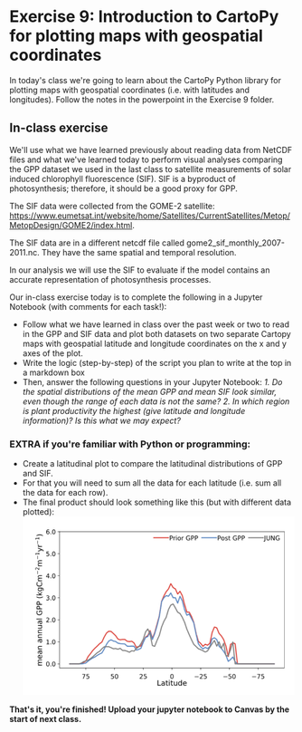 # Exercise 9: Introduction to CartoPy for plotting maps with geospatial coordinates

In today's class we're going to learn about the CartoPy Python library for plotting maps with geospatial coordinates (i.e. with latitudes and longitudes). Follow the notes in the powerpoint in the Exercise 9 folder.


## In-class exercise
We'll use what we have learned previously about reading data from NetCDF files and what we've learned today to perform visual analyses comparing the GPP dataset we used in the last class to satellite measurements of solar induced chlorophyll fluorescence (SIF). SIF is a byproduct of photosynthesis; therefore, it should be a good proxy for GPP.  

The SIF data were collected from the GOME-2 satellite: https://www.eumetsat.int/website/home/Satellites/CurrentSatellites/Metop/MetopDesign/GOME2/index.html.

The SIF data are in a different netcdf file called gome2_sif_monthly_2007-2011.nc. They have the same spatial and temporal resolution.

In our analysis we will use the SIF to evaluate if the model contains an accurate representation of photosynthesis processes. 

Our in-class exercise today is to complete the following in a Jupyter Notebook (with comments for each task!):  
* Follow what we have learned in class over the past week or two to read in the GPP and SIF data and plot both datasets on two separate Cartopy maps with geospatial latitude and longitude coordinates on the x and y axes of the plot.
* Write the logic (step-by-step) of the script you plan to write at the top in a markdown box
* Then, answer the following questions in your Jupyter Notebook:
*1. Do the spatial distributions of the mean GPP and mean SIF look similar, even though the range of each data is not the same?*
*2. In which region is plant productivity the highest (give latitude and longitude information)? Is this what we may expect?*

### EXTRA if you're familiar with Python or programming:
* Create a latitudinal plot to compare the latitudinal distributions of GPP and SIF. 
* For that you will need to sum all the data for each latitude (i.e. sum all the data for each row).
* The final product should look something like this (but with different data plotted):
![lat plot](latitudinal_plot.png)

**That's it, you're finished! Upload your jupyter notebook to Canvas by the start of next class.**

